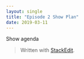 ```yaml
---
layout: single
title: "Episode 2 Show Plan"
date: 2019-03-11
---
```


Show agenda




> Written with [StackEdit](https://stackedit.io/).
<!--stackedit_data:
eyJoaXN0b3J5IjpbLTEyNDA1ODgxNyw4MDIwNzE4NTcsMTA4MT
Y0MDAxNl19
-->